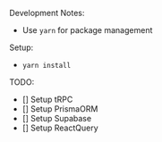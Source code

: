 Development Notes:

- Use `yarn` for package management

Setup:

- `yarn install`

TODO:

- [] Setup tRPC
- [] Setup PrismaORM
- [] Setup Supabase
- [] Setup ReactQuery
